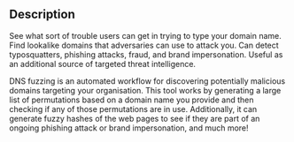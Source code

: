 ## Description
See what sort of trouble users can get in trying to type your domain name. Find lookalike domains that adversaries can use to attack you. Can detect typosquatters, phishing attacks, fraud, and brand impersonation. Useful as an additional source of targeted threat intelligence.

DNS fuzzing is an automated workflow for discovering potentially malicious domains targeting your organisation. This tool works by generating a large list of permutations based on a domain name you provide and then checking if any of those permutations are in use. Additionally, it can generate fuzzy hashes of the web pages to see if they are part of an ongoing phishing attack or brand impersonation, and much more!